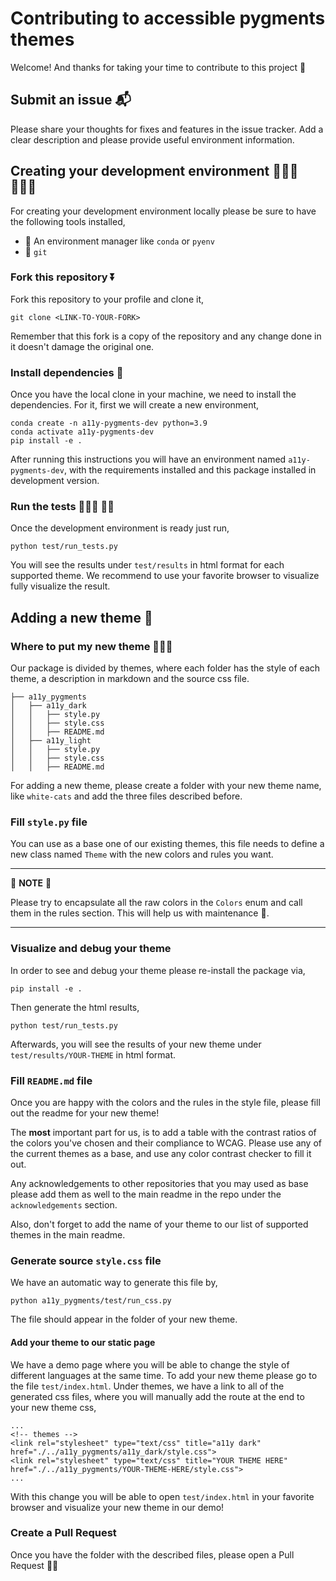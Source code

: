 # Contributing to accessible pygments themes

Welcome! And thanks for taking your time to contribute to this project 🤩

## Submit an issue 📬

Please share your thoughts for fixes and features in the issue tracker. Add a clear description and please provide useful environment information.

## Creating your development environment 👩🏻‍💻 👨🏼‍💻

For creating your development environment locally please be sure to have the following tools installed,

- 🐍 An environment manager like `conda` or `pyenv`
- 📝 `git`

### Fork this repository ⏬

Fork this repository to your profile and clone it,

```
git clone <LINK-TO-YOUR-FORK>
```

Remember that this fork is a copy of the repository and any change done in it doesn't damage the original one.

### Install dependencies 💽

Once you have the local clone in your machine, we need to install the dependencies. For it, first we will create a new environment,

```
conda create -n a11y-pygments-dev python=3.9
conda activate a11y-pygments-dev
pip install -e .
```

After running this instructions you will have an environment named `a11y-pygments-dev`, with the requirements installed and this package installed in development version.

### Run the tests 🏃🏻‍♀️ 🏃‍♂️

Once the development environment is ready just run,

```
python test/run_tests.py
```

You will see the results under `test/results` in html format for each supported theme. We recommend to use your favorite browser to visualize fully visualize the result.

## Adding a new theme 🎨

### Where to put my new theme 👩🏼‍🎨

Our package is divided by themes, where each folder has the style of each theme, a description in markdown and the source css file.

```
├── a11y_pygments
│   ├── a11y_dark
│   │   ├── style.py
│   │   ├── style.css
│   │   ├── README.md
│   ├── a11y_light
│   │   ├── style.py
│   │   ├── style.css
│   │   ├── README.md
```

For adding a new theme, please create a folder with your new theme name, like `white-cats` and add the three files described before.

### Fill `style.py` file

You can use as a base one of our existing themes, this file needs to define a new class named `Theme` with the new colors and rules you want.

---

📝 **NOTE** 📝

Please try to encapsulate all the raw colors in the `Colors` enum and call them in the rules section. This will help us with maintenance 🙏.

---

### Visualize and debug your theme

In order to see and debug your theme please re-install the package via,

```
pip install -e .
```

Then generate the html results,

```
python test/run_tests.py
```

Afterwards, you will see the results of your new theme under `test/results/YOUR-THEME` in html format.

### Fill `README.md` file

Once you are happy with the colors and the rules in the style file, please fill out the readme for your new theme!

The **most** important part for us, is to add a table with the contrast ratios of the colors you've chosen and their compliance to WCAG. Please use any of the current themes as a base, and use any color contrast checker to fill it out.

Any acknowledgements to other repositories that you may used as base please add them as well to the main readme in the repo under the `acknowledgements` section.

Also, don't forget to add the name of your theme to our list of supported themes in the main readme.

### Generate source `style.css` file

We have an automatic way to generate this file by,

```
python a11y_pygments/test/run_css.py
```

The file should appear in the folder of your new theme.

#### Add your theme to our static page

We have a demo page where you will be able to change the style of different languages at the same time. To add your new theme please go to the file `test/index.html`. Under themes, we have a link to all of the generated css files, where you will manually add the route at the end to your new theme css,

```
...
<!-- themes -->
<link rel="stylesheet" type="text/css" title="a11y dark" href="./../a11y_pygments/a11y_dark/style.css">
<link rel="stylesheet" type="text/css" title="YOUR THEME HERE" href="./../a11y_pygments/YOUR-THEME-HERE/style.css">
...

```

With this change you will be able to open `test/index.html` in your favorite browser and visualize your new theme in our demo!

### Create a Pull Request

Once you have the folder with the described files, please open a Pull Request 👏🏻
